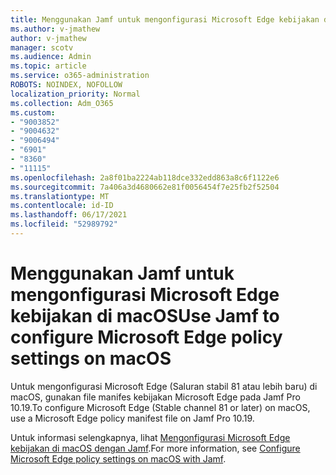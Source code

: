 ```yaml
---
title: Menggunakan Jamf untuk mengonfigurasi Microsoft Edge kebijakan di macOS
ms.author: v-jmathew
author: v-jmathew
manager: scotv
ms.audience: Admin
ms.topic: article
ms.service: o365-administration
ROBOTS: NOINDEX, NOFOLLOW
localization_priority: Normal
ms.collection: Adm_O365
ms.custom:
- "9003852"
- "9004632"
- "9006494"
- "6901"
- "8360"
- "11115"
ms.openlocfilehash: 2a8f01ba2224ab118dce332edd863a8c6f1122e6
ms.sourcegitcommit: 7a406a3d4680662e81f0056454f7e25fb2f52504
ms.translationtype: MT
ms.contentlocale: id-ID
ms.lasthandoff: 06/17/2021
ms.locfileid: "52989792"
---
```

# <a name="use-jamf-to-configure-microsoft-edge-policy-settings-on-macos"></a><span data-ttu-id="4232a-102">Menggunakan Jamf untuk mengonfigurasi Microsoft Edge kebijakan di macOS</span><span class="sxs-lookup"><span data-stu-id="4232a-102">Use Jamf to configure Microsoft Edge policy settings on macOS</span></span>

<span data-ttu-id="4232a-103">Untuk mengonfigurasi Microsoft Edge (Saluran stabil 81 atau lebih baru) di macOS, gunakan file manifes kebijakan Microsoft Edge pada Jamf Pro 10.19.</span><span class="sxs-lookup"><span data-stu-id="4232a-103">To configure Microsoft Edge (Stable channel 81 or later) on macOS, use a Microsoft Edge policy manifest file on Jamf Pro 10.19.</span></span>

<span data-ttu-id="4232a-104">Untuk informasi selengkapnya, lihat [Mengonfigurasi Microsoft Edge kebijakan di macOS dengan Jamf](https://go.microsoft.com/fwlink/?linkid=2134761).</span><span class="sxs-lookup"><span data-stu-id="4232a-104">For more information, see [Configure Microsoft Edge policy settings on macOS with Jamf](https://go.microsoft.com/fwlink/?linkid=2134761).</span></span>
